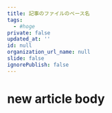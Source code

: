 ```yaml
---
title: 記事のファイルのベース名
tags:
  - #hoge
private: false
updated_at: ''
id: null
organization_url_name: null
slide: false
ignorePublish: false
---
```

# new article body


